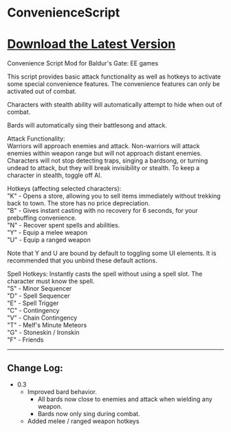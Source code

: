 # ConvenienceScript

# [Download the Latest Version](https://github.com/pcurrivan/ConvenienceScript/releases/download/v0.3/ConvenienceScriptv0.3.zip)

Convenience Script Mod for Baldur's Gate: EE games

This script provides basic attack functionality as well as hotkeys to activate some special convenience features. The convenience features can only be activated out of combat.  

Characters with stealth ability will automatically attempt to hide when out of combat.  

Bards will automatically sing their battlesong and attack.  

Attack Functionality:  
Warriors will approach enemies and attack. Non-warriors will attack enemies within weapon range but will not approach distant enemies. Characters will not stop detecting traps, singing a bardsong, or turning undead to attack, but they will break invisibility or stealth. To keep a character in stealth, toggle off AI.  

Hotkeys (affecting selected characters):  
"K" - Opens a store, allowing you to sell items immediately without trekking back to town. The store has no price depreciation.  
"B" - Gives instant casting with no recovery for 6 seconds, for your prebuffing convenience.  
"N" - Recover spent spells and abilities.  
"Y" - Equip a melee weapon  
"U" - Equip a ranged weapon  

Note that Y and U are bound by default to toggling some UI elements.  It is recommended that you unbind these default actions.  

Spell Hotkeys:
Instantly casts the spell without using a spell slot.  The character must know the spell.  
"S" - Minor Sequencer  
"D" - Spell Sequencer  
"E" - Spell Trigger  
"C" - Contingency  
"V" - Chain Contingency  
"T" - Melf's Minute Meteors  
"G" - Stoneskin / Ironskin  
"F" - Friends  

--------------------------

## Change Log:
* 0.3
  * Improved bard behavior.
    * All bards now close to enemies and attack when wielding any weapon.
    * Bards now only sing during combat.
  * Added melee / ranged weapon hotkeys
